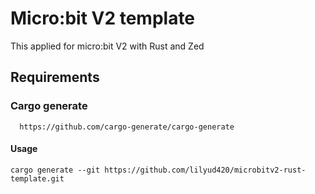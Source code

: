 
# Micro:bit V2 template

This applied for micro:bit V2 with Rust and Zed





## Requirements

### Cargo generate
```htpt
  https://github.com/cargo-generate/cargo-generate
```

#### Usage
```htpt 
cargo generate --git https://github.com/lilyud420/microbitv2-rust-template.git
```